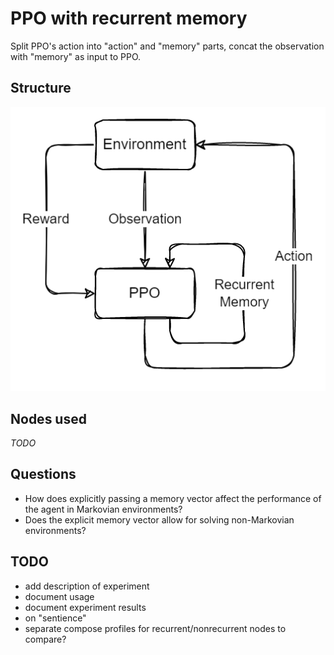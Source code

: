# PPO with recurrent memory

Split PPO's action into "action" and "memory" parts, concat the observation with "memory" as input to PPO.

## Structure
![Diagram](diagram.drawio.png)

## Nodes used
*TODO*

## Questions
- How does explicitly passing a memory vector affect the performance of the agent in Markovian environments?
- Does the explicit memory vector allow for solving non-Markovian environments?

## TODO
- add description of experiment
- document usage
- document experiment results
- on "sentience"
- separate compose profiles for recurrent/nonrecurrent nodes to compare?
